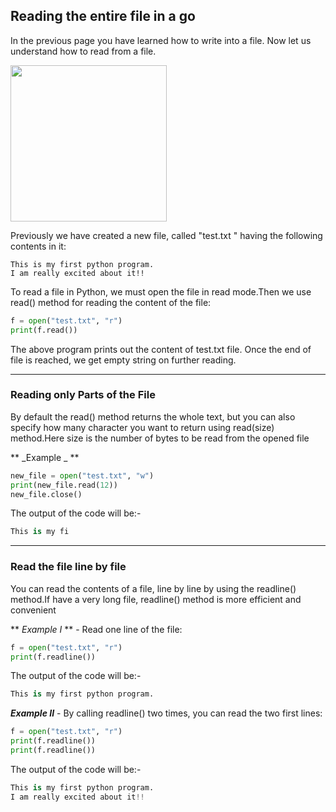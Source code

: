 ## Reading the entire file in a go
In the previous page you have learned how to write into a file. Now let us understand how to read from a file. 

<img src="https://upload.wikimedia.org/wikipedia/commons/7/7a/Reading-297450.png"  width="250" height="250" float="left"/>

Previously we have created a new file, called "test.txt " having the following contents in it:
```
This is my first python program.
I am really excited about it!!
```
To read a file in Python, we must open the file in read mode.Then we use read() method for reading the content of the file:

```python
f = open("test.txt", "r")
print(f.read())
```
The above program prints out the content of test.txt file. Once the end of file is reached, we get empty string on further reading.

_____________________________________________________

### Reading only Parts of the File
By default the read() method returns the whole text, but you can also specify how many character you want to return using read(size) method.Here size is the number of bytes to be read from the opened file

** _Example _ ** 
```python
new_file = open("test.txt", "w") 
print(new_file.read(12)) 
new_file.close()
```
The output of the code will be:-
```python
This is my fi
```
_____________________________________________________


### Read the file line by file
You can read the contents of a file, line by line by using the readline() method.If have a very long file, readline() method is more efficient and convenient

** _Example I_ ** - Read one line of the file:

```python
f = open("test.txt", "r")
print(f.readline())

```
The output of the code will be:-
```python
This is my first python program.
```

**_Example II_** - By calling readline() two times, you can read the two first lines:

```python
f = open("test.txt", "r")
print(f.readline())
print(f.readline())

```
The output of the code will be:-
```python
This is my first python program.
I am really excited about it!!
```

